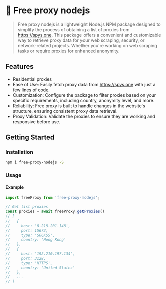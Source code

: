 # 🧰 Free proxy nodejs

> Free proxy nodejs is a lightweight Node.js NPM package designed to simplify the process of obtaining a list of proxies from https://spys.one. This package offers a convenient and customizable way to retrieve proxy data for your web scraping, security, or network-related projects. Whether you're working on web scraping tasks or require proxies for enhanced anonymity.


## Features
- Residential proxies
- Ease of Use: Easily fetch proxy data from https://spys.one with just a few lines of code.
- Customization: Configure the package to filter proxies based on your specific requirements, including country, anonymity level, and more.
- Reliability: Free proxy is built to handle changes in the website's structure, ensuring consistent proxy data retrieval.
- Proxy Validation: Validate the proxies to ensure they are working and responsive before use.

## Getting Started
### Installation

```bash
npm i free-proxy-nodejs -S
```

### Usage

#### Example
```ts
import freeProxy from 'free-proxy-nodejs';

// Get list proxies
const proxies = await freeProxy.getProxies()
// [
//   {
//     host: '8.218.201.148',
//     port: 15673,
//     type: 'SOCKS5',
//     country: 'Hong Kong'
//   },
//   {
//     host: '192.210.197.134',
//     port: 3128,
//     type: 'HTTPS',
//     country: 'United States'
//   },
//   ...
// ]
```